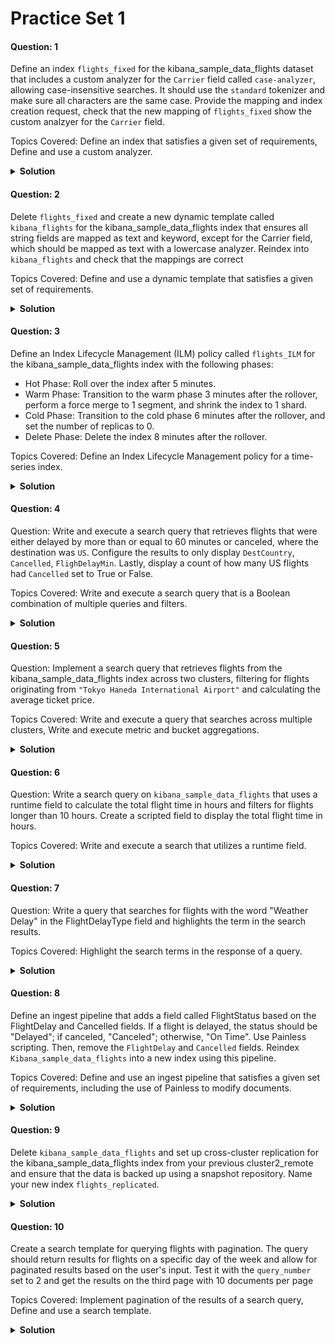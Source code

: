 # Practice Set 1

#### Question: 1
 Define an index `flights_fixed` for the kibana_sample_data_flights dataset that includes a custom analyzer for the `Carrier` field called `case-analyzer`, allowing case-insensitive searches. It should use the `standard` tokenizer and make sure all characters are the same case. Provide the mapping and index creation request, check that the new mapping of `flights_fixed` show the custom analzyer for the `Carrier` field.

Topics Covered: Define an index that satisfies a given set of requirements, Define and use a custom analyzer.

<details close>
    <summary><b>Solution</b></summary>

```bash
PUT flights_fixed
{
  "settings": {
    "analysis": {
      "analyzer": {
        "case-analyzer": {
          "type": "custom", 
          "tokenizer": "standard",
          "filter": [
            "lowercase"
          ]
        }
      }
    }
  },
  "mappings": {
    "properties": {
      "Carrier" : {
        "type": "text",
        "analyzer": "case-analyzer"
      }
    }
  }
}

POST flights_fixed/_analyze
{
  "analyzer": "case-analyzer",
  "text": "JetStar"
}

POST _reindex
{
  "source": {
    "index": "kibana_sample_data_flights"
  },
  "dest": {
    "index": "flights_fixed"
  }
}

GET flights_fixed/_mapping
```

</details>

#### Question: 2
 Delete `flights_fixed` and create a new dynamic template called `kibana_flights` for the kibana_sample_data_flights index that ensures all string fields are mapped as text and keyword, except for the Carrier field, which should be mapped as text with a lowercase analyzer. Reindex into `kibana_flights` and check that the mappings are correct

Topics Covered: Define and use a dynamic template that satisfies a given set of requirements.

<details close>
    <summary><b>Solution</b></summary>

``` bash

PUT kibana_flights/
{
  "settings": {
    "analysis": {
      "analyzer": {
        "case-analyzer": {
          "type": "custom", 
          "tokenizer": "standard",
          "filter": [
            "lowercase"
          ]
        }
      }
    }
  },
  "mappings": {
    "dynamic_templates": [
      {
        "strings_as_ip": {
          "match_mapping_type": "string",
          "match": "*",
          "unmatch" : "Carrier",
          "mapping" : {
            "type" : "keyword"
          }
        }
      }
    ],
    "properties": {
      "Carrier" : {
        "type": "text",
        "analyzer": "case-analyzer"
      }
    }
  }
}


POST _reindex
{
  "source": {
    "index": "kibana_sample_data_flights"
  },
  "dest": {
    "index": "kibana_flights"
  }
}

GET kibana_flights/_mapping

```

</details>



#### Question: 3
Define an Index Lifecycle Management (ILM) policy called `flights_ILM` for the kibana_sample_data_flights index with the following phases:

* Hot Phase: Roll over the index after 5 minutes.
* Warm Phase: Transition to the warm phase 3 minutes after the rollover, perform a force merge to 1 segment, and shrink the index to 1 shard.
* Cold Phase: Transition to the cold phase 6 minutes after the rollover, and set the number of replicas to 0.
* Delete Phase: Delete the index 8 minutes after the rollover.

Topics Covered: Define an Index Lifecycle Management policy for a time-series index.

<details close>
    <summary><b>Solution</b></summary>

```bash
PUT _ilm/policy/flights_ILM
{
  "policy": {
    "phases": {
      "hot": {
        "actions": {
          "rollover": {
            "max_age": "5m"
          },
          "set_priority": {
            "priority": 100
          }
        },
        "min_age": "0ms"
      },
      "warm": {
        "min_age": "8m",
        "actions": {
          "set_priority": {
            "priority": 50
          },
          "forcemerge": {
            "max_num_segments": 1
          },
          "shrink": {
            "number_of_shards": 1
          }
        }
      },
      "cold": {
        "min_age": "11m",
        "actions": {
          "set_priority": {
            "priority": 0
          },
          "allocate": {
            "number_of_replicas": 0
          }
        }
      },
      "delete": {
        "min_age": "13m",
        "actions": {
          "delete": {}
        }
      }
    }
  }
}
```

</details>



#### Question: 4
Question: Write and execute a search query that retrieves flights that were either delayed by more than or equal to 60 minutes or canceled, where the destination was `US`. Configure the results to only display `DestCountry`, `Cancelled`, `FlighDelayMin`. Lastly, display a count of how many US flights had `Cancelled` set to True or False.

Topics Covered: Write and execute a search query that is a Boolean combination of multiple queries and filters.

<details close>
    <summary><b>Solution</b></summary>

```bash

GET kibana_flights/_search
GET kibana_flights/_search
{
  "_source": ["DestCountry", "Cancelled", "FlightDelayMin"], 
  "query": {
    "bool": {
      "should": [
        {"range": {
          "FlightDelayMin": {
            "gte": 60
          }
        }},
        {"term": {
          "Cancelled": true
        }}
      ],
      "minimum_should_match": 1,
      "filter": [
        {"term": {
          "DestCountry": "US"
        }}
      ]
    }
  },
  "sort": [
    {
      "FlightDelayMin": {
        "order": "asc"
      }
    }
  ],
  "aggs": {
    "sum_cancelled": {
      "terms": {
        "field": "Cancelled"
      }
      }
  }
}

```
</details>


#### Question: 5
Question: Implement a search query that retrieves flights from the kibana_sample_data_flights index across two clusters, filtering for flights originating from `"Tokyo Haneda International Airport"` and calculating the average ticket price.

Topics Covered: Write and execute a query that searches across multiple clusters, Write and execute metric and bucket aggregations.
<details close>
    <summary><b>Solution</b></summary>

```bash



####
POST kibana_sample_data_flights/_delete_by_query
{
  "query": {
    "match": {
      "DestCountry": "US"
    }
  }
}


GET kibana_sample_data_flights/_search
{
  "query": {
    "match": {
      "DestCountry": "US"
    }
  }
}



# In Cluster 2: change the index to only have flights to US
POST kibana_sample_data_flights/_delete_by_query
{
  "query": {
    "bool": {
      "must_not": [
        {"match": {
          "DestCountry": "US"
        }}
      ]
    }
  }
}




GET kibana_sample_data_flights/_search
{
  "query": {
    "bool": {
      "must_not": [
        {"match": {
          "DestCountry": "US"
        }}
      ]
    }
  }
}


# In Cluster 1:
PUT _cluster/settings
{
  "persistent": {
    "cluster": {
      "remote": {
        "cluster2_remote": {
          "skip_unavailable": false,
          "mode": "sniff",
          "proxy_address": null,
          "proxy_socket_connections": null,
          "server_name": null,
          "seeds": [
            "node5:9304"
          ],
          "node_connections": 3
        }
      }
    }
  }
}

GET cluster2_remote:kibana_sample_data_flights/_search

GET kibana_sample_data_flights,cluster2_remote:kibana_sample_data_flights/_search
{
  "query": {
  "term": {
    "Origin": "Tokyo Haneda International Airport"
  }
  },
  "aggs": {
    "avg_ticket_price": {
      "avg": {
        "field": "AvgTicketPrice"
      }
    }
  }
}

```
</details>

#### Question: 6
Question: Write a search query on `kibana_sample_data_flights` that uses a runtime field to calculate the total flight time in hours and filters for flights longer than 10 hours.  Create a scripted field to display the total flight time in hours.

Topics Covered: Write and execute a search that utilizes a runtime field.
<details close>
    <summary><b>Solution</b></summary>

```bash

GET kibana_sample_data_flights/_search?
{
  "_source": ["FlightNum", "total_flight_time"], 
  "runtime_mappings": {
    "total_flight_time": {
      "type": "double",
      "script": {
        "source": "emit(doc['FlightTimeMin'].value / 60.0 )"
      }
    }
  },
  "query": {
    "range" : {
      "total_flight_time" : {
        "gte": 10.0
      }
    }
  },
  "script_fields": {
    "total_flight_time": {
      "script": {
        "source": "doc['FlightTimeMin'].value / 60.0"
      }
    }
  }
}

GET kiba/_search


GET kibana_sample_data_flights
```
</details>



#### Question: 7
Question: Write a query that searches for flights with the word "Weather Delay" in the FlightDelayType field and highlights the term in the search results.

Topics Covered: Highlight the search terms in the response of a query.
<details close>
    <summary><b>Solution</b></summary>

```bash

GET kibana_sample_data_flights/_search
{
  "query": {
    "term": {
      "FlightDelayType": {
        "value": "Weather Delay"
      }
    }
  },
  "highlight": {
    "fields": {"FlightDelayType": {}}
  }
}

```
</details>

#### Question: 8
Define an ingest pipeline that adds a field called FlightStatus based on the FlightDelay and Cancelled fields. If a flight is delayed, the status should be "Delayed"; if canceled, "Canceled"; otherwise, "On Time". Use Painless scripting. Then, remove the `FlightDelay` and `Cancelled` fields. Reindex `Kibana_sample_data_flights` into a new index using this pipeline.

Topics Covered: Define and use an ingest pipeline that satisfies a given set of requirements, including the use of Painless to modify documents.
<details close>
    <summary><b>Solution</b></summary>

```bash

PUT _ingest/pipeline/flightstatus_pipeline
{
  "processors": [
  {
    "script": {
      "source": "String response = \"\";\nif (ctx['FlightDelay'] == true) {\n    response = \"Delayed\"\n} else if (ctx['Cancelled'] == true) {\n    response = \"Cancelled\"\n} else {\n    response = \"On time\"\n}\n\nctx['Flight Status'] = response;"
    }
  },
  {
    "remove": {
      "field": [
        "FlightDelay",
        "Cancelled"
      ]
    }
  }
  ]
}

PUT flights_with_status
POST _reindex 
{
  "source" :
  {
    "index" : "kibana_sample_data_flights"
  },
  "dest" : 
  {
    "index": "flights_with_status",
    "pipeline": "flightstatus_pipeline"
  }
}

GET flights_with_status/_search?size=1
```
</details>

#### Question: 9
Delete `kibana_sample_data_flights` and set up cross-cluster replication for the kibana_sample_data_flights index from your previous cluster2_remote and ensure that the data is backed up using a snapshot repository. Name your new index `flights_replicated`.
<details close>
    <summary><b>Solution</b></summary>

```bash

# Register a new snaprepo in StackManagement>snaprepositories

GET _snapshot/flights_repo

PUT _snapshot/flights_repo/my-snap
{
  "indices": "kibana_sample_data_flights"
}


DELETE kibana_sample_data_flights


PUT /flights_replicated/_ccr/follow
{
  "remote_cluster": "cluster2_remote",
  "leader_index": "kibana_sample_data_flights",
  "max_read_request_operation_count": 5120,
  "max_outstanding_read_requests": 12,
  "max_read_request_size": "32mb",
  "max_write_request_operation_count": 5120,
  "max_write_request_size": "9223372036854775807b",
  "max_outstanding_write_requests": 9,
  "max_write_buffer_count": 2147483647,
  "max_write_buffer_size": "512mb",
  "max_retry_delay": "500ms",
  "read_poll_timeout": "1m"
}

GET flights_replicated/_search
```
</details>

#### Question: 10
Create a search template for querying flights with pagination. The query should return results for flights on a specific day of the week and allow for paginated results based on the user's input. Test it with the `query_number` set to 2 and get the results on the third page with 10 documents per page

Topics Covered: Implement pagination of the results of a search query, Define and use a search template.
<details close>
    <summary><b>Solution</b></summary>

```bash
PUT _scripts/day_of_week_search
{
  "script": {
    "lang": "mustache",
    "source": {
      "query": {
        "match": {
          "dayOfWeek": "{{query_number}}"
        }
      },
      "from": "{{from}}",
      "size": "{{size}}"
    }
  }
}

GET flights_replicated/_search/template
{
  "id": "day_of_week_search",
  "params": {
    "query_number": 2,
    "from": 20,
    "size": 10
  }
}
```
</details>
